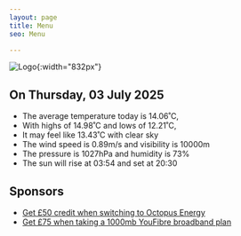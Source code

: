 ```yaml
---
layout: page
title: Menu
seo: Menu

---
```


![Logo](/images/logo.jpg){:width="832px"}

<!-- weather_marker starts -->
## On Thursday, 03 July 2025

- The average temperature today is 14.06˚C,
- With highs of 14.98˚C and lows of 12.21˚C,
- It may feel like 13.43˚C with clear sky
- The wind speed is 0.89m/s and visibility is 10000m
- The pressure is 1027hPa and humidity is 73%
- The sun will rise at 03:54 and set at 20:30

<!-- weather_marker ends -->

## Sponsors

- [Get £50 credit when switching to Octopus Energy](https://bit.ly/3oD1nnS)
- [Get £75 when taking a 1000mb YouFibre broadband plan](https://aklam.io/91zWhU?)

